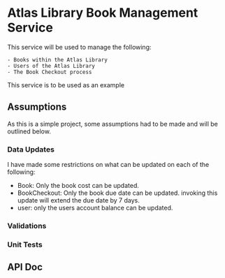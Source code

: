 # Atlas Library Book Management Service

This service will be used to manage the following: 

    - Books within the Atlas Library
    - Users of the Atlas Library
    - The Book Checkout process 

This service is to be used as an example 
## Assumptions
As this is a simple project, some assumptions had to be made and will be outlined below.

### Data Updates
I have made some restrictions on what can be updated on each of the following:
- Book: Only the book cost can be updated.
- BookCheckout: Only the book due date can be updated. invoking this update will extend the due date by 7 days.
- user: only the users account balance can be updated.

### Validations


### Unit Tests

## API Doc